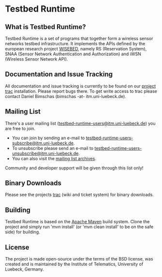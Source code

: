 Testbed Runtime
===============

What is Testbed Runtime?
--------------------------
 
Testbed Runtime is a set of programs that together form a wireless sensor networks
testbed infrastructure. It implements the APIs defined by the european research project
[WISEBED][wisebed], namely RS (Reservation System), SNAA (Sensor Network Authentication and
Authorization) and iWSN (Wireless Sensor Network API).

Documentation and Issue Tracking
--------------------------------

All documentation and issue tracking is currently to be found on our [project trac][tr-trac]
installation. Please report bugs there. To get write access to trac please contact
Daniel Bimschas (bimschas -at- itm.uni-luebeck.de).

Mailing List
------------

There's a user mailing list ([testbed-runtime-users@itm.uni-luebeck.de](mailto:testbed-runtime-users@itm.uni-luebeck.de)) you are free
to join.
  * You can join by sending an e-mail to [testbed-runtime-users-subscribe@itm.uni-luebeck.de](mailto:testbed-runtime-users-subscribe@itm.uni-luebeck.de).
  * To unsubscribe please send an e-mail to [testbed-runtime-users-unsubscribe@itm.uni-luebeck.de](mailto:testbed-runtime-users-unsubscribe@itm.uni-luebeck.de).
  * You can also visit the [mailing list archives][tr-mailinglist].

Community and developer support will be given through this list only!

Binary Downloads
----------------

Please see the projects [trac][tr-trac] (wiki and ticket system) for binary downloads.

Building
--------

Testbed Runtime is based on the [Apache Maven][maven] build system. Clone the project and
simply run 'mvn install' (or 'mvn clean install' to be on the safe side) for building.

License
-------

The project is made open-source under the terms of the BSD license, was created and is
maintained by the Institute of Telematics, University of Luebeck, Germany.

[wisebed]:http://www.wisebed.eu/
[maven]:http://maven.apache.org/
[tr-trac]:https://www.itm.uni-luebeck.de/projects/testbed-runtime/
[tr-mailinglist]:http://www.itm.uni-luebeck.de/pipermail/testbed-runtime-users/
